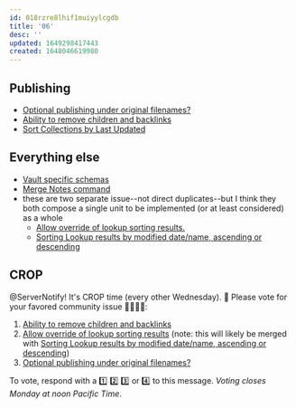 ```yaml
---
id: 018rzre8lhif1muiyylcgdb
title: '06'
desc: ''
updated: 1649298417443
created: 1648046619980
---
```


## Publishing

- [Optional publishing under original filenames?](https://github.com/dendronhq/dendron/issues/331)
- [Ability to remove children and backlinks](https://github.com/dendronhq/dendron/issues/2000)
- [Sort Collections by Last Updated](https://github.com/dendronhq/dendron/issues/1028)

## Everything else

- [Vault specific schemas](https://github.com/dendronhq/dendron/issues/1880)
- [Merge Notes command](https://github.com/dendronhq/dendron/issues/906)
- these are two separate issue--not direct duplicates--but I think they both compose a single unit to be implemented (or at least considered) as a whole
  - [Allow override of lookup sorting results.](https://github.com/dendronhq/dendron/issues/2504)
  - [Sorting Lookup results by modified date/name, ascending or descending](https://github.com/dendronhq/dendron/issues/330)

## CROP

@ServerNotify! It's CROP time (every other Wednesday). 🙂 Please vote for your favored community issue 👨‍🌾👩‍🌾:

1. [Ability to remove children and backlinks](https://github.com/dendronhq/dendron/issues/2000)
2. [Allow override of lookup sorting results](https://github.com/dendronhq/dendron/issues/2504) (note: this will likely be merged with [Sorting Lookup results by modified date/name, ascending or descending](https://github.com/dendronhq/dendron/issues/330))
3. [Optional publishing under original filenames?](https://github.com/dendronhq/dendron/issues/331)

To vote, respond with a 1️⃣ 2️⃣ 3️⃣ or 4️⃣ to this message. _Voting closes Monday at noon Pacific Time_.
